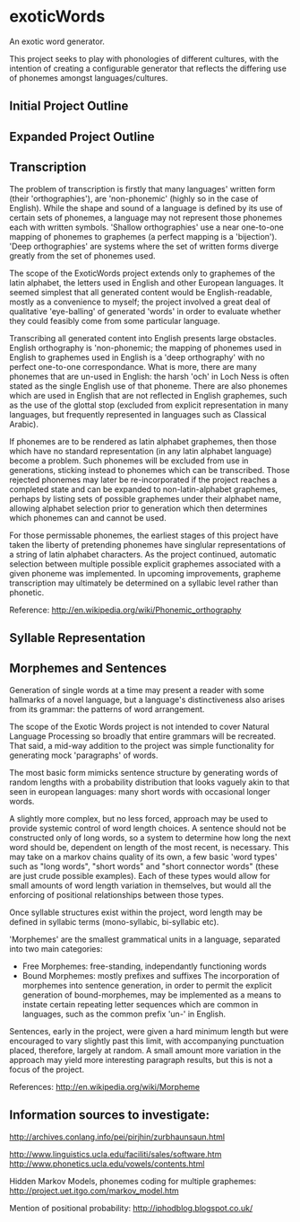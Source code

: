 exoticWords
===========

An exotic word generator.

This project seeks to play with phonologies of different cultures, with the intention of creating a configurable generator that reflects the differing use of phonemes amongst languages/cultures.

<h2>Initial Project Outline</h2>



<h2>Expanded Project Outline</h2>



<h2>Transcription</h2>

The problem of transcription is firstly that many languages' written form (their 'orthographies'), are 'non-phonemic' (highly so in the case of English). While the shape and sound of a language is defined by its use of certain sets of phonemes, a language may not represent those phonemes each with written symbols. 'Shallow orthographies' use a near one-to-one mapping of phonemes to graphemes (a perfect mapping is a 'bijection'). 'Deep orthographies' are systems where the set of written forms diverge greatly from the set of phonemes used.

The scope of the ExoticWords project extends only to graphemes of the latin alphabet, the letters used in English and other European languages. It seemed simplest that all generated content would be English-readable, mostly as a convenience to myself; the project involved a great deal of qualitative 'eye-balling' of generated 'words' in order to evaluate whether they could feasibly come from some particular language.

Transcribing all generated content into English presents large obstacles. English orthography is 'non-phonemic; the mapping of phonemes used in English to graphemes used in English is a 'deep orthography' with no perfect one-to-one correspondance. What is more, there are many phonemes that are un-used in English: the harsh 'och' in Loch Ness is often stated as the single English use of that phoneme. There are also phonemes which are used in English that are not reflected in English graphemes, such as the use of the glottal stop (excluded from explicit representation in many languages, but frequently represented in languages such as Classical Arabic).

If phonemes are to be rendered as latin alphabet graphemes, then those which have no standard representation (in any latin alphabet language) become a problem. Such phonemes will be excluded from use in generations, sticking instead to phonemes which can be transcribed. Those rejected phonemes may later be re-incorporated if the project reaches a completed state and can be expanded to non-latin-alphabet graphemes, perhaps by listing sets of possible graphemes under their alphabet name, allowing alphabet selection prior to generation which then determines which phonemes can and cannot be used.

For those permissable phonemes, the earliest stages of this project have taken the liberty of pretending phonemes have singlular representations of a string of latin alphabet characters. As the project continued, automatic selection between multiple possible explicit graphemes associated with a given phoneme was implemented. In upcoming improvements, grapheme transcription may ultimately be determined on a syllabic level rather than phonetic.

Reference: 
http://en.wikipedia.org/wiki/Phonemic_orthography

<h2>Syllable Representation</h2>

<h2>Morphemes and Sentences</h2>

Generation of single words at a time may present a reader with some hallmarks of a novel language, but a language's distinctiveness also arises from its grammar: the patterns of word arrangement.

The scope of the Exotic Words project is not intended to cover Natural Language Processing so broadly that entire grammars will be recreated. That said, a mid-way addition to the project was simple functionality for generating mock 'paragraphs' of words.

The most basic form mimicks sentence structure by generating words of random lengths with a probability distribution that looks vaguely akin to that seen in european languages: many short words with occasional longer words.

A slightly more complex, but no less forced, approach may be used to provide systemic control of word length choices. A sentence should not be constructed only of long words, so a system to determine how long the next word should be, dependent on length of the most recent, is necessary. This may take on a markov chains quality of its own, a few basic 'word types' such as "long words", "short words" and "short connector words" (these are just crude possible examples). Each of these types would allow for small amounts of word length variation in themselves, but would all the enforcing of positional relationships between those types. 

Once syllable structures exist within the project, word length may be defined in syllabic terms (mono-syllabic, bi-syllabic etc).

'Morphemes' are the smallest grammatical units in a language, separated into two main categories:
* Free Morphemes: free-standing, independantly functioning words
* Bound Morphemes: mostly prefixes and suffixes
The incorporation of morphemes into sentence generation, in order to permit the explicit generation of bound-morphemes, may be implemented as a means to instate certain repeating letter sequences which are common in languages, such as the common prefix 'un-' in English.

Sentences, early in the project, were given a hard minimum length but were encouraged to vary slightly past this limit, with accompanying punctuation placed, therefore, largely at random. A small amount more variation in the approach may yield more interesting paragraph results, but this is not a focus of the project.

References: 
http://en.wikipedia.org/wiki/Morpheme

<h2>Information sources to investigate:</h2>

http://archives.conlang.info/pei/pirjhin/zurbhaunsaun.html

http://www.linguistics.ucla.edu/faciliti/sales/software.htm
http://www.phonetics.ucla.edu/vowels/contents.html

Hidden Markov Models, phonemes coding for multiple graphemes:
http://project.uet.itgo.com/markov_model.htm

Mention of positional probability:
http://iphodblog.blogspot.co.uk/ 
